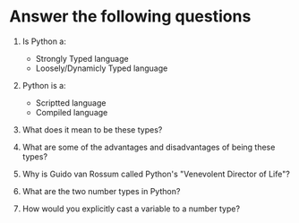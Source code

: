 # Answer the following questions

1. Is Python a:
    - Strongly Typed language
    - Loosely/Dynamicly Typed language
1. Python is a:
    - Scriptted language
    - Compiled language

1. What does it mean to be these types?
1. What are some of the advantages and disadvantages of being these types?
1. Why is Guido van Rossum called Python's "Venevolent Director of Life"?
1. What are the two number types in Python?
1. How would you explicitly cast a variable to a number type?

